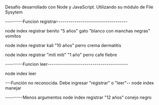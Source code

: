 Desafío desarrollado con Node y JavaScript. Utilizando su módulo de File Sysytem

---------Funcion registrar------------------------------------

node index registrar benito "5 años" gato "blanco con manchas negras" vomitos

node index registrar kali "10 años" perro crema dermatitis

node index registrar "miti miti" "1 año" perro cafe fiebre

---------Funcion leer-----------------------------------------

node index leer

---Función no reconocida. Debe ingresar "registrar" o "leer"--
node index manejar

---------Menos argumentos
node index registrar "12 años" conejo negro
